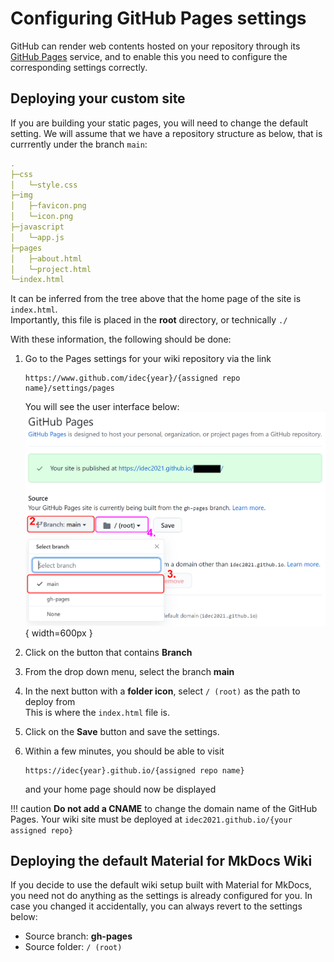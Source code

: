 # Configuring GitHub Pages settings

GitHub can render web contents hosted on your repository through its [GitHub Pages](https://pages.github.com) service, and to enable this you need to configure the corresponding settings correctly.

## Deploying your custom site

If you are building your static pages, you will need to change the default setting. We will assume that we have a repository structure as below, that is currrently under the branch `main`:

```yml
.
├─css
│   └─style.css
├─img
│   ├─favicon.png
│   └─icon.png
├─javascript
│   └─app.js
├─pages
│   ├─about.html
│   └─project.html
└─index.html
```

It can be inferred from the tree above that the home page of the site is `index.html`.  
Importantly, this file is placed in the **root** directory, or technically `./`

With these information, the following should be done:  
  
1. Go to the Pages settings for your wiki repository via the link  
    ```
    https://www.github.com/idec{year}/{assigned repo name}/settings/pages
    ```  
    You will see the user interface below:  
    ![GH Pages settings](img/tutorial_gh_pages.png){ width=600px }  

2. Click on the button that contains **Branch**

3. From the drop down menu, select the branch **main**

4. In the next button with a **folder icon**, select `/ (root)` as the path to deploy from  
    This is where the `index.html` file is.

5. Click on the **Save** button and save the settings.

6. Within a few minutes, you should be able to visit  
    ```
    https://idec{year}.github.io/{assigned repo name}
    ```  
    and your home page should now be displayed

!!! caution
    **Do not add a CNAME** to change the domain name of the GitHub Pages. Your wiki site must be deployed at `idec2021.github.io/{your assigned repo}`

## Deploying the default Material for MkDocs Wiki

If you decide to use the default wiki setup built with Material for MkDocs, you need not do anything as the settings is already configured for you. In case you changed it accidentally, you can always revert to the settings below:  

- Source branch: **gh-pages**
- Source folder: `/ (root)`
